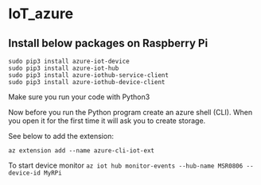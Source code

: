 # IoT_azure

## Install below packages on Raspberry Pi
`sudo pip3 install azure-iot-device`</br>
`sudo pip3 install azure-iot-hub`</br>
`sudo pip3 install azure-iothub-service-client`</br>
`sudo pip3 install azure-iothub-device-client`</br>

Make sure you run your code with Python3

Now before you run the Python program create an azure shell (CLI). When you open it for the first time it will ask you to create storage.
 
See below to add the extension:

`az extension add --name azure-cli-iot-ext`</br>

To start device monitor
`az iot hub monitor-events --hub-name MSR0806 --device-id MyRPi`

